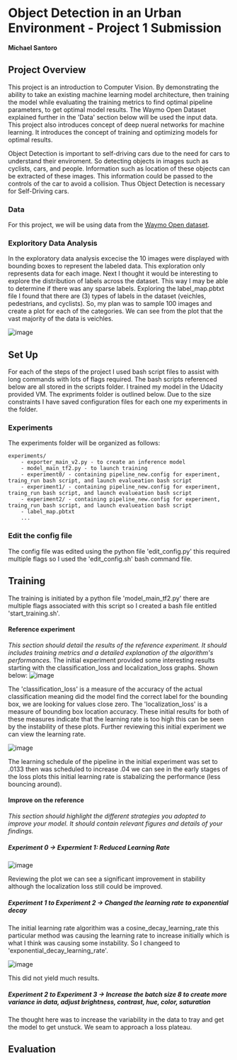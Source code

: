 # Object Detection in an Urban Environment - Project 1 Submission
**Michael Santoro**

## Project Overview

This project is an introduction to Computer Vision. By demonstrating the ability to take an existing machine learning model architecture, then training the model while evaluating the training metrics to find optimal pipeline parameters, to get optimal model results. The Waymo Open Dataset explained further in the 'Data' section below will be used the input data. This project also introduces concept of deep nueral networks for machine learning. It introduces the concept of training and optimizing models for optimal results.

Object Detection is important to self-driving cars due to the need for cars to understand their enviroment. So detecting objects in images such as cyclists, cars, and people. Information such as location of these objects can be extracted of these images. This information could be passed to the controls of the car to avoid a collision. Thus Object Detection is necessary for Self-Driving cars.

### Data

For this project, we will be using data from the [Waymo Open dataset](https://waymo.com/open/).

### Exploritory Data Analysis

In the exploratory data analysis excecise the 10 images were displayed with bounding boxes to represent the labeled data. This exploration only represents data for each image. Next I thought it would be interesting to explore the distribution of labels across the dataset. This way I may be able to determine if there was any sparse labels. Exploring the label_map.pbtxt file I found that there are (3) types of labels in the dataset (veichles, pedestrians, and cyclists). So, my plan was to sample 100 images and create a plot for each of the categories. We can see from the plot that the vast majority of the data is veichles.

![image](https://user-images.githubusercontent.com/74157573/177387214-2fac1053-fd40-4b8e-9df2-4ff7dfe2b0cc.png)

## Set Up
For each of the steps of the project I used bash script files to assist with long commands with lots of flags required. The bash scripts referenced below are all stored in the scripts folder. I trained my model in the Udacity provided VM. The expriments folder is outlined below. Due to the size constraints I have saved configuration files for each one my experiments in the folder.

### Experiments
The experiments folder will be organized as follows:
```
experiments/
    - exporter_main_v2.py - to create an inference model
    - model_main_tf2.py - to launch training
    - experiment0/ - containing pipeline_new.config for experiment, traing_run bash script, and launch evalueation bash script
    - experiment1/ - containing pipeline_new.config for experiment, traing_run bash script, and launch evalueation bash script
    - experiment2/ - containing pipeline_new.config for experiment, traing_run bash script, and launch evalueation bash script
    - label_map.pbtxt
    ...
```

### Edit the config file

The config file was edited using the python file 'edit_config.py' this required multiple flags so I used the 'edit_config.sh' bash command file.

## Training

The training is initiated by a python file 'model_main_tf2.py' there are multiple flags associated with this script so I created a bash file entitled 'start_training.sh'.

#### Reference experiment
*This section should detail the results of the reference experiment. It should includes training metrics and a detailed explanation of the algorithm's performances.*
The initial experiment provided some interesting results starting with the classification_loss and localization_loss graphs. Shown below:
![image](https://user-images.githubusercontent.com/74157573/179364402-05518990-21cb-40be-8162-f4a6104cafe5.png)

The 'classification_loss' is a measure of the accuracy of the actual classification meaning did the model find the correct label for the bounding box, we are looking for values close zero. The 'localization_loss' is a measure of bounding box location accuracy. These initial results for both of these measures indicate that the learning rate is too high this can be seen by the instability of these plots. Further reviewing this initial experiment we can view the learning rate.

![image](https://user-images.githubusercontent.com/74157573/179365333-d7c7ffdd-f517-48f1-baff-163c6ae455dc.png)

The learning schedule of the pipeline in the initial experiment was set to .0133 then was scheduled to increase .04 we can see in the early stages of the loss plots this initial learning rate is stabalizing the performance (less bouncing around).


#### Improve on the reference
*This section should highlight the different strategies you adopted to improve your model. It should contain relevant figures and details of your findings.*

##### Experiment 0 -> Expermient 1: Reduced Learning Rate

![image](https://user-images.githubusercontent.com/74157573/179365645-2ae83b55-96e0-4f35-bdb5-be91d606f0e4.png)

Reviewing the plot we can see a significant improvement in stability although the localization loss still could be improved.

##### Experiment 1 to Experiment 2 -> Changed the learning rate to exponential decay
The initial learning rate algorithim was a cosine_decay_learning_rate this particular method was causing the learning rate to increase initially which is what I think was causing some instability. So I changeed to 'exponential_decay_learning_rate'.

![image](https://user-images.githubusercontent.com/74157573/179365986-74bcd6bd-63c1-4abb-bee1-7da1e46e5d44.png)

This did not yield much results.

##### Experiment 2 to Experiment 3 -> Increase the batch size 8 to create more variance in data, adjust brightness, contrast, hue, color, saturation
The thought here was to increase the variability in the data to tray and get the model to get unstuck. We seam to approach a loss plateau.

## Evaluation


